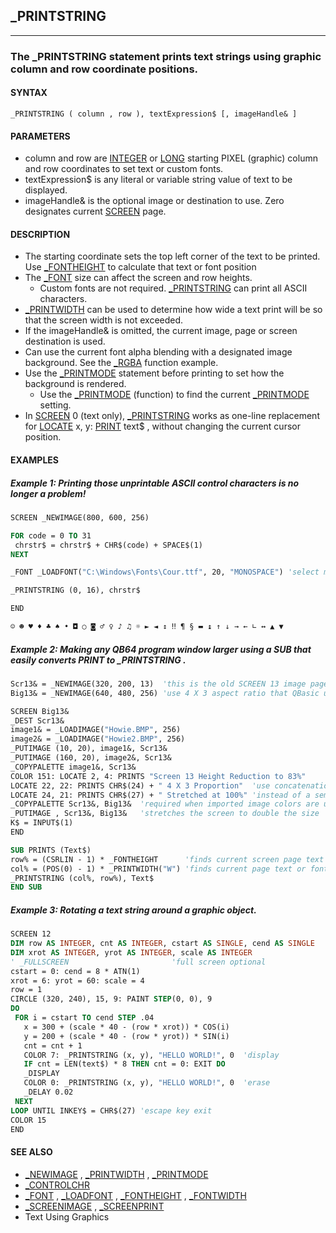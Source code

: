 ## _PRINTSTRING
---

### The _PRINTSTRING statement prints text strings using graphic column and row coordinate positions.

#### SYNTAX

`_PRINTSTRING ( column , row ), textExpression$ [, imageHandle& ]`

#### PARAMETERS
* column and row are [INTEGER](./INTEGER.md) or [LONG](./LONG.md) starting PIXEL (graphic) column and row coordinates to set text or custom fonts.
* textExpression$ is any literal or variable string value of text to be displayed.
* imageHandle& is the optional image or destination to use. Zero designates current [SCREEN](./SCREEN.md) page.


#### DESCRIPTION
* The starting coordinate sets the top left corner of the text to be printed. Use [_FONTHEIGHT](./_FONTHEIGHT.md) to calculate that text or font position
* The [_FONT](./_FONT.md) size can affect the screen and row heights.
	* Custom fonts are not required. [_PRINTSTRING](./_PRINTSTRING.md) can print all ASCII characters.
* [_PRINTWIDTH](./_PRINTWIDTH.md) can be used to determine how wide a text print will be so that the screen width is not exceeded.
* If the imageHandle& is omitted, the current image, page or screen destination is used.
* Can use the current font alpha blending with a designated image background. See the [_RGBA](./_RGBA.md) function example.
* Use the [_PRINTMODE](./_PRINTMODE.md) statement before printing to set how the background is rendered.
	* Use the [_PRINTMODE](./_PRINTMODE.md) (function) to find the current [_PRINTMODE](./_PRINTMODE.md) setting.
* In [SCREEN](./SCREEN.md) 0 (text only), [_PRINTSTRING](./_PRINTSTRING.md) works as one-line replacement for [LOCATE](./LOCATE.md) x, y: [PRINT](./PRINT.md) text$ , without changing the current cursor position.


#### EXAMPLES
##### Example 1: Printing those unprintable ASCII control characters is no longer a problem!
```vb
SCREEN _NEWIMAGE(800, 600, 256)

FOR code = 0 TO 31
 chrstr$ = chrstr$ + CHR$(code) + SPACE$(1)
NEXT

_FONT _LOADFONT("C:\Windows\Fonts\Cour.ttf", 20, "MONOSPACE") 'select monospace font

_PRINTSTRING (0, 16), chrstr$

END
```
  
```vb
☺ ☻ ♥ ♦ ♣ ♠ • ◘ ○ ◙ ♂ ♀ ♪ ♫ ☼ ► ◄ ↕ ‼ ¶ § ▬ ↨ ↑ ↓ → ← ∟ ↔ ▲ ▼
```
  
##### Example 2: Making any QB64 program window larger using a SUB that easily converts PRINT to _PRINTSTRING .
```vb
Scr13& = _NEWIMAGE(320, 200, 13)  'this is the old SCREEN 13 image page to set the image
Big13& = _NEWIMAGE(640, 480, 256) 'use 4 X 3 aspect ratio that QBasic used when full screen

SCREEN Big13&
_DEST Scr13&
image1& = _LOADIMAGE("Howie.BMP", 256)
image2& = _LOADIMAGE("Howie2.BMP", 256)
_PUTIMAGE (10, 20), image1&, Scr13&
_PUTIMAGE (160, 20), image2&, Scr13&
_COPYPALETTE image1&, Scr13&
COLOR 151: LOCATE 2, 4: PRINTS "Screen 13 Height Reduction to 83%"
LOCATE 22, 22: PRINTS CHR$(24) + " 4 X 3 Proportion"  'use concatenation
LOCATE 24, 21: PRINTS CHR$(27) + " Stretched at 100%" 'instead of a semicolon!
_COPYPALETTE Scr13&, Big13&  'required when imported image colors are used
_PUTIMAGE , Scr13&, Big13&   'stretches the screen to double the size
K$ = INPUT$(1)
END

SUB PRINTS (Text$)
row% = (CSRLIN - 1) * _FONTHEIGHT      'finds current screen page text or font row height
col% = (POS(0) - 1) * _PRINTWIDTH("W") 'finds current page text or font column width
_PRINTSTRING (col%, row%), Text$
END SUB
```
  
##### Example 3: Rotating a text string around a graphic object.
```vb
SCREEN 12
DIM row AS INTEGER, cnt AS INTEGER, cstart AS SINGLE, cend AS SINGLE
DIM xrot AS INTEGER, yrot AS INTEGER, scale AS INTEGER
' _FULLSCREEN                       'full screen optional
cstart = 0: cend = 8 * ATN(1)
xrot = 6: yrot = 60: scale = 4
row = 1
CIRCLE (320, 240), 15, 9: PAINT STEP(0, 0), 9
DO
 FOR i = cstart TO cend STEP .04
   x = 300 + (scale * 40 - (row * xrot)) * COS(i)
   y = 200 + (scale * 40 - (row * yrot)) * SIN(i)
   cnt = cnt + 1
   COLOR 7: _PRINTSTRING (x, y), "HELLO WORLD!", 0  'display
   IF cnt = LEN(text$) * 8 THEN cnt = 0: EXIT DO
   _DISPLAY
   COLOR 0: _PRINTSTRING (x, y), "HELLO WORLD!", 0  'erase
   _DELAY 0.02
 NEXT
LOOP UNTIL INKEY$ = CHR$(27) 'escape key exit
COLOR 15
END
```
  


#### SEE ALSO
* [_NEWIMAGE](./_NEWIMAGE.md) , [_PRINTWIDTH](./_PRINTWIDTH.md) , [_PRINTMODE](./_PRINTMODE.md)
* [_CONTROLCHR](./_CONTROLCHR.md)
* [_FONT](./_FONT.md) , [_LOADFONT](./_LOADFONT.md) , [_FONTHEIGHT](./_FONTHEIGHT.md) , [_FONTWIDTH](./_FONTWIDTH.md)
* [_SCREENIMAGE](./_SCREENIMAGE.md) , [_SCREENPRINT](./_SCREENPRINT.md)
* Text Using Graphics
